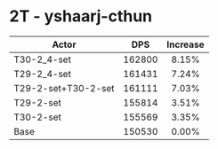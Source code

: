 # 2T - yshaarj-cthun
| Actor | DPS | Increase |
|---|:---:|:---:|
|T30-2_4-set|162800|8.15%|
|T29-2_4-set|161431|7.24%|
|T29-2-set+T30-2-set|161111|7.03%|
|T29-2-set|155814|3.51%|
|T30-2-set|155569|3.35%|
|Base|150530|0.00%|
